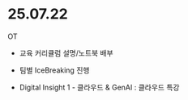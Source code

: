 # 25.07.22

OT

- 교육 커리큘럼 설명/노트북 배부
- 팀별 IceBreaking 진행

- Digital Insight 1 - 클라우드 & GenAI : 클라우드 특강

